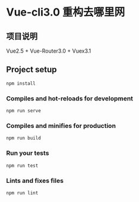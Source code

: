 # Vue-cli3.0 重构去哪里网

## 项目说明
Vue2.5 + Vue-Router3.0 + Vuex3.1

## Project setup

```
npm install
```

### Compiles and hot-reloads for development

```
npm run serve
```

### Compiles and minifies for production

```
npm run build
```

### Run your tests

```
npm run test
```

### Lints and fixes files

```
npm run lint
```
